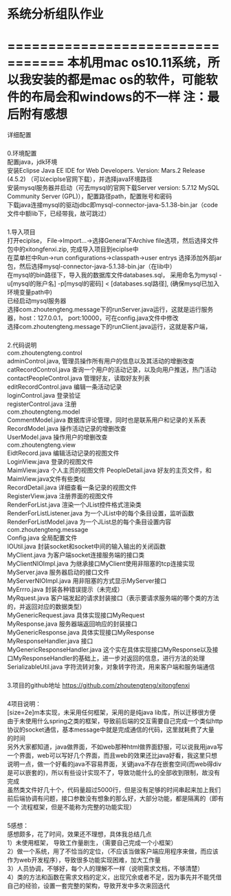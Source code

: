 # 系统分析组队作业
================================= 
本机用mac os10.11系统，所以我安装的都是mac os的软件，可能软件的布局会和windows的不一样
注：最后附有感想
=================================
详细配置
###
0.环境配置<br /> 
	配置java，jdk环境<br /> 
	安装Eclipse Java EE IDE for Web Developers.     Version: Mars.2 Release (4.5.2) （可以eciplse官网下载），并选择java环境路径<br /> 
	安装mysql服务器并启动（可去mysql的官网下载Server version: 5.7.12 MySQL Community Server (GPL)），配置路径path，配置账号和密码<br /> 
	下载java连接mysql的驱动jdbc即mysql-connector-java-5.1.38-bin.jar（code文件中额lib下，已经带我，故可跳过）<br /> 
###
1.导入项目<br /> 
	打开eciplse， File->Import...->选择General下Archive file选项，然后选择文件包中的xitongfenxi.zip, 完成导入项目到eciplse中<br /> 
	在菜单栏中Run->run configurations->classpath->user entrys 选择添加外部jar包，然后选择mysql-connector-java-5.1.38-bin.jar（在lib中）<br /> 
	在mysql的bin路径下，导入我的数据库文件databases.sql， 采用命名为mysql -u[mysql的账户名] -p[mysql的密码] < [databases.sql路径], (确保mysql已加入环境变量path中)<br /> 
	已经启动mysql服务器<br /> 
	选择com.zhoutengteng.message下的runServer.java运行，这就是运行服务器，host：127.0.0.1， port:10000，可在config.java文件中修改<br /> 
	选择com.zhoutengteng.message下的runClient.java运行，这就是客户端， <br /> 
###
2.代码说明<br /> 
	com.zhoutengteng.control<br /> 
		adminControl.java, 管理员操作所有用户的信息以及其活动的增删改查<br /> 
		catRecordControl.java 查询一个用户的活动记录，以及向用户推送，热门活动<br /> 
		contactPeopleControl.java 管理好友，读取好友列表<br /> 
		editRecordControl.java 编辑一条活动记录<br /> 
		loginControl.java 登录验证<br /> 
		registerControl.java 注册<br /> 
	com.zhoutengteng.model<br /> 
		CommentModel.java 数据库评论管理，同时也是联系用户和记录的关系表<br /> 
		RecordModel.java 操作活动记录的增删改查<br /> 
		UserModel.java 操作用户的增删改查<br /> 
	com.zhoutengteng.view<br /> 
		EidtRecord.java 编辑活动记录的视图文件<br /> 
		LoginView.java 	登录的视图文件<br /> 
		MaimView.java 个人主页的视图文件
		PeopleDetail.java 好友的主页文件，和MaimView.java文件有些类似<br /> 
		RecordDetail.java 详细查看一条记录的视图文件<br /> 
		RegisterView.java 注册界面的视图文件<br /> 
		RenderForList.java 渲染一个JList控件格式渲染类<br /> 
		RenderForListListener.java 为一个JList中的每个条目设置，监听函数<br /> 
		RenderForListModel.java 为一个JList总的每个条目设置内容<br /> 
	com.zhoutengteng.message<br /> 
		Config.java 全局配置文件<br /> 
		IOUtil.java 封装socket和socket中间的输入输出的关闭函数<br /> 
		MyClient.java 为客户端socket连接服务端的接口类<br /> 
		MyClientNIOImpl.java 为继承接口MyClient使用非阻塞的tcp连接实现<br /> 
		MyServer.java 服务器启动的接口文件<br /> 
		MyServerNIOImpl.java 用非阻塞的方式显示MyServer接口<br /> 
		MyErrro.java 封装各种错误提示（未完成）<br /> 
		MyRquest.java 客户端发起的请求封装接口（表示要请求服务端的哪个类的方法的，并返回对应的数据类型）<br /> 
		MyGenericRequest.java  具体实现接口MyRequest<br /> 
		MyResponse.java 服务器端返回响应的封装接口<br /> 
		MyGenericResponse.java 具体实现接口MyResponse<br /> 
		MyResponseHandler.java 接口<br /> 
		MyGenericResponseHandler.java 这个实在具体实现接口MyResponse以及接口MyResponseHandler的基础上，进一步对返回的信息，进行方法的处理<br /> 
		SerializableUtil.java 字符流转对象，对象转字符流，用来客户端和服务端通信<br /> 
###
3.项目的github地址 https://github.com/zhoutengteng/xitongfenxi<br /> 
###
4项目说明：<br /> 
	[size=2e]m本实现，未采用任何框架，采用的是纯java lib库，所以迁移很方便<br /> 
	由于未使用什么spring之类的框架，导致前后端的交互需要自己完成一个类似http协议的socket通信，基本message中就是完成通信的代码，这里就耗费了大量<br /> 
的时间<br /> 
	另外大家都知道，java做界面，不如web那种html做界面舒服，可以说我用java写一个界面，web可以写好几个界面，而且web的效果还比java好看，我这里只想
说明一点，做一个好看的java不容易界面，关键java不存在嵌套空间(而web得div是可以嵌套的)，所以有些设计实现不了，导致功能什么的全部收到限制，故没有完成<br /> 
	虽然类文件好几十个，代码量超过5000行，但是没有足够的时间串起来加上我们前后端协调有问题，接口参数没有想象的那么好，大部分功能，都是隔离的（即有一个
流程框架，但是不能称为完整的功能实现）<br /> 
###
5感想：<br /> 
	感想颇多，花了时间，效果还不理想，具体我总结几点<br /> 
	1）未使用框架， 导致工作量剧生，（需要自己完成一个小框架）<br /> 
	2）做一个系统，用了不恰当的定位，（不应该当做客户端应用程序来做，而应该作为web开发程序），导致很多功能实现困难，加大工作量<br /> 
	3）人员协调，不够好，每个人的理解不一样（说明需求文档，不够清楚）<br /> 
	4）类的方法和函数在需求文档的定义，出现冗余或者不足，因为事先并不能凭借自己的经验，设置一套完整的架构，导致开发中多次来回迭代<br /> 
	
		
		



